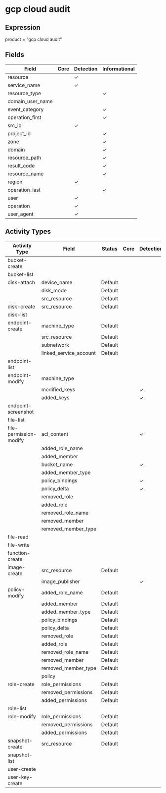gcp cloud audit
===============

Expression
----------

product = "gcp cloud audit"

Fields
------

| Field            | Core | Detection | Informational |
| ---------------- | ---- | --------- | ------------- |
| resource         |      | &#10003;  |               |
| service_name     |      | &#10003;  |               |
| resource_type    |      |           | &#10003;      |
| domain_user_name |      |           |               |
| event_category   |      |           | &#10003;      |
| operation_first  |      |           | &#10003;      |
| src_ip           |      | &#10003;  |               |
| project_id       |      |           | &#10003;      |
| zone             |      |           | &#10003;      |
| domain           |      |           | &#10003;      |
| resource_path    |      |           | &#10003;      |
| result_code      |      |           | &#10003;      |
| resource_name    |      |           | &#10003;      |
| region           |      | &#10003;  |               |
| operation_last   |      |           | &#10003;      |
| user             |      | &#10003;  |               |
| operation        |      | &#10003;  |               |
| user_agent       |      | &#10003;  |               |

Activity Types
--------------

| Activity Type          | Field                  | Status  | Core | Detection | Informational |
| ---------------------- | ---------------------- | ------- | ---- | --------- | ------------- |
| bucket-create          |                        |         |      |           |               |
| bucket-list            |                        |         |      |           |               |
| disk-attach            | device_name            | Default |      |           | &#10003;      |
|                        | disk_mode              | Default |      |           | &#10003;      |
|                        | src_resource           | Default |      |           | &#10003;      |
| disk-create            | src_resource           | Default |      |           | &#10003;      |
| disk-list              |                        |         |      |           |               |
| endpoint-create        | machine_type           | Default |      |           | &#10003;      |
|                        | src_resource           | Default |      |           | &#10003;      |
|                        | subnetwork             | Default |      |           | &#10003;      |
|                        | linked_service_account | Default |      |           | &#10003;      |
| endpoint-list          |                        |         |      |           |               |
| endpoint-modify        | machine_type           |         |      |           | &#10003;      |
|                        | modified_keys          |         |      | &#10003;  |               |
|                        | added_keys             |         |      | &#10003;  |               |
| endpoint-screenshot    |                        |         |      |           |               |
| file-list              |                        |         |      |           |               |
| file-permission-modify | acl_content            |         |      | &#10003;  |               |
|                        | added_role_name        |         |      |           | &#10003;      |
|                        | added_member           |         |      |           | &#10003;      |
|                        | bucket_name            |         |      | &#10003;  |               |
|                        | added_member_type      |         |      |           | &#10003;      |
|                        | policy_bindings        |         |      | &#10003;  |               |
|                        | policy_delta           |         |      | &#10003;  |               |
|                        | removed_role           |         |      |           | &#10003;      |
|                        | added_role             |         |      |           | &#10003;      |
|                        | removed_role_name      |         |      |           | &#10003;      |
|                        | removed_member         |         |      |           | &#10003;      |
|                        | removed_member_type    |         |      |           | &#10003;      |
| file-read              |                        |         |      |           |               |
| file-write             |                        |         |      |           |               |
| function-create        |                        |         |      |           |               |
| image-create           | src_resource           | Default |      |           | &#10003;      |
|                        | image_publisher        |         |      | &#10003;  |               |
| policy-modify          | added_role_name        | Default |      |           | &#10003;      |
|                        | added_member           | Default |      |           | &#10003;      |
|                        | added_member_type      | Default |      |           | &#10003;      |
|                        | policy_bindings        | Default |      |           | &#10003;      |
|                        | policy_delta           | Default |      |           | &#10003;      |
|                        | removed_role           | Default |      |           | &#10003;      |
|                        | added_role             | Default |      |           | &#10003;      |
|                        | removed_role_name      | Default |      |           | &#10003;      |
|                        | removed_member         | Default |      |           | &#10003;      |
|                        | removed_member_type    | Default |      |           | &#10003;      |
|                        | policy                 |         |      |           | &#10003;      |
| role-create            | role_permissions       | Default |      |           | &#10003;      |
|                        | removed_permissions    | Default |      |           | &#10003;      |
|                        | added_permissions      | Default |      |           | &#10003;      |
| role-list              |                        |         |      |           |               |
| role-modify            | role_permissions       | Default |      |           | &#10003;      |
|                        | removed_permissions    | Default |      |           | &#10003;      |
|                        | added_permissions      | Default |      |           | &#10003;      |
| snapshot-create        | src_resource           | Default |      |           | &#10003;      |
| snapshot-list          |                        |         |      |           |               |
| user-create            |                        |         |      |           |               |
| user-key-create        |                        |         |      |           |               |

